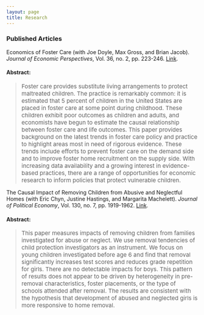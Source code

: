 ```yaml
---
layout: page
title: Research
---
```


### Published Articles

Economics of Foster Care (with Joe Doyle, Max Gross, and Brian Jacob). _Journal of Economic Perspectives_, Vol. 36, no. 2, pp. 223-246. [Link](https://www.aeaweb.org/articles?id=10.1257/jep.36.2.223).

#### Abstract:

> <span style="font-size:15px;">Foster care provides substitute living arrangements to protect maltreated children. The practice is remarkably common: it is estimated that 5 percent of children in the United States are placed in foster care at some point during childhood. These children exhibit poor outcomes as children and adults, and economists have begun to estimate the causal relationship between foster care and life outcomes. This paper provides background on the latest trends in foster care policy and practice to highlight areas most in need of rigorous evidence. These trends include efforts to prevent foster care on the demand side and to improve foster home recruitment on the supply side. With increasing data availability and a growing interest in evidence-based practices, there are a range of opportunities for economic research to inform policies that protect vulnerable children.</span>

The Causal Impact of Removing Children from Abusive and Neglectful Homes (with Eric Chyn, Justine Hastings, and Margarita Machelett). _Journal of Political Economy_, Vol. 130, no. 7, pp. 1919-1962. [Link](https://www.journals.uchicago.edu/doi/10.1086/719856).

#### Abstract:

> <span style="font-size:15px;">This paper measures impacts of removing children from families investigated for abuse or neglect. We use removal tendencies of child protection investigators as an instrument. We focus on young children investigated before age 6 and find that removal significantly increases test scores and reduces grade repetition for girls. There are no detectable impacts for boys. This pattern of results does not appear to be driven by heterogeneity in pre-removal characteristics, foster placements, or the type of schools attended after removal. The results are consistent with the hypothesis that development of abused and neglected girls is more responsive to home removal.</span>

